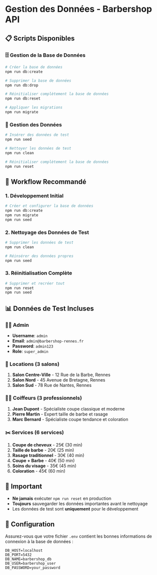 # Gestion des Données - Barbershop API

## 📋 Scripts Disponibles

### 🗄️ Gestion de la Base de Données

```bash
# Créer la base de données
npm run db:create

# Supprimer la base de données
npm run db:drop

# Réinitialiser complètement la base de données
npm run db:reset

# Appliquer les migrations
npm run migrate
```

### 🌱 Gestion des Données

```bash
# Insérer des données de test
npm run seed

# Nettoyer les données de test
npm run clean

# Réinitialiser complètement la base de données
npm run reset
```

## 🔄 Workflow Recommandé

### 1. **Développement Initial**
```bash
# Créer et configurer la base de données
npm run db:create
npm run migrate
npm run seed
```

### 2. **Nettoyage des Données de Test**
```bash
# Supprimer les données de test
npm run clean

# Réinsérer des données propres
npm run seed
```

### 3. **Réinitialisation Complète**
```bash
# Supprimer et recréer tout
npm run reset
npm run seed
```

## 📊 Données de Test Incluses

### 👨‍💼 Admin
- **Username**: `admin`
- **Email**: `admin@barbershop-rennes.fr`
- **Password**: `admin123`
- **Role**: `super_admin`

### 🏢 Locations (3 salons)
1. **Salon Centre-Ville** - 12 Rue de la Barbe, Rennes
2. **Salon Nord** - 45 Avenue de Bretagne, Rennes
3. **Salon Sud** - 78 Rue de Nantes, Rennes

### 👨‍💼 Coiffeurs (3 professionnels)
1. **Jean Dupont** - Spécialiste coupe classique et moderne
2. **Pierre Martin** - Expert taille de barbe et rasage
3. **Marc Bernard** - Spécialiste coupe tendance et coloration

### ✂️ Services (6 services)
1. **Coupe de cheveux** - 25€ (30 min)
2. **Taille de barbe** - 20€ (25 min)
3. **Rasage traditionnel** - 30€ (40 min)
4. **Coupe + Barbe** - 40€ (50 min)
5. **Soins du visage** - 35€ (45 min)
6. **Coloration** - 45€ (60 min)

## 🚨 Important

- **Ne jamais** exécuter `npm run reset` en production
- **Toujours** sauvegarder les données importantes avant le nettoyage
- Les données de test sont **uniquement** pour le développement

## 🔧 Configuration

Assurez-vous que votre fichier `.env` contient les bonnes informations de connexion à la base de données :

```env
DB_HOST=localhost
DB_PORT=5432
DB_NAME=barbershop_db
DB_USER=barbershop_user
DB_PASSWORD=your_password
```

